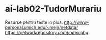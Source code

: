# ai-lab02-TudorMurariu
Resurse pentru teste in plus: http://www-personal.umich.edu/~mejn/netdata/ <br>
https://networkrepository.com/index.php
